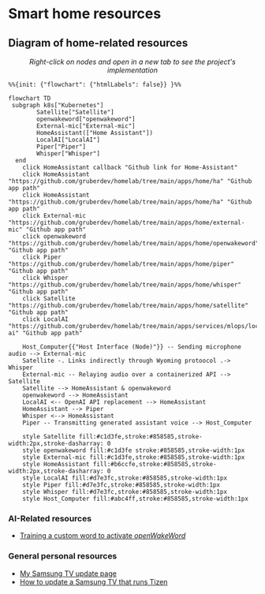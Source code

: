# Smart home resources

## Diagram of home-related resources

<center>

*Right-click on nodes and open in a new tab to see the project's implementation*

</center>

```mermaid
%%{init: {"flowchart": {"htmlLabels": false}} }%%

flowchart TD
 subgraph k8s["Kubernetes"]
        Satellite["Satellite"]
        openwakeword["openwakeword"]
        External-mic["External-mic"]
        HomeAssistant(["Home Assistant"])
        LocalAI["LocalAI"]
        Piper["Piper"]
        Whisper["Whisper"]
  end
    click HomeAssistant callback "Github link for Home-Assistant"
    click HomeAssistant "https://github.com/gruberdev/homelab/tree/main/apps/home/ha" "Github app path"
    click HomeAssistant "https://github.com/gruberdev/homelab/tree/main/apps/home/ha" "Github app path"
    click External-mic "https://github.com/gruberdev/homelab/tree/main/apps/home/external-mic" "Github app path"
    click openwakeword "https://github.com/gruberdev/homelab/tree/main/apps/home/openwakeword" "Github app path"
    click Piper "https://github.com/gruberdev/homelab/tree/main/apps/home/piper" "Github app path"
    click Whisper "https://github.com/gruberdev/homelab/tree/main/apps/home/whisper" "Github app path"
    click Satellite "https://github.com/gruberdev/homelab/tree/main/apps/home/satellite" "Github app path"
    click LocalAI "https://github.com/gruberdev/homelab/tree/main/apps/services/mlops/local-ai" "Github app path"

    Host_Computer{{"Host Interface (Node)"}} -- Sending microphone audio --> External-mic
    Satellite -. Links indirectly through Wyoming protoocol .-> Whisper
    External-mic -- Relaying audio over a containerized API --> Satellite
    Satellite --> HomeAssistant & openwakeword
    openwakeword --> HomeAssistant
    LocalAI <-- OpenAI API replacement --> HomeAssistant
    HomeAssistant --> Piper
    Whisper <--> HomeAssistant
    Piper -- Transmitting generated assistant voice --> Host_Computer

    style Satellite fill:#c1d3fe,stroke:#858585,stroke-width:2px,stroke-dasharray: 0
    style openwakeword fill:#c1d3fe stroke:#858585,stroke-width:1px
    style External-mic fill:#c1d3fe,stroke:#858585,stroke-width:1px
    style HomeAssistant fill:#b6ccfe,stroke:#858585,stroke-width:2px,stroke-dasharray: 0
    style LocalAI fill:#d7e3fc,stroke:#858585,stroke-width:1px
    style Piper fill:#d7e3fc,stroke:#858585,stroke-width:1px
    style Whisper fill:#d7e3fc,stroke:#858585,stroke-width:1px
    style Host_Computer fill:#abc4ff,stroke:#858585,stroke-width:1px
```



### AI-Related resources

- [Training a custom word to activate *openWakeWord*][oww-train-uri]

### General personal resources

- [My Samsung TV update page][samsung-update-tv]
- [How to update a Samsung TV that runs Tizen][tizen-page-samsung]


[tizen-page-samsung]: https://www.samsung.com/us/support/answer/ANS00062224/
[samsung-update-tv]: https://www.samsung.com/br/support/model/UN50AU8000GXZD/#tips
[oww-train-uri]: https://colab.research.google.com/drive/1q1oe2zOyZp7UsB3jJiQ1IFn8z5YfjwEb?usp=sharing#scrollTo=1cbqBebHXjFD
